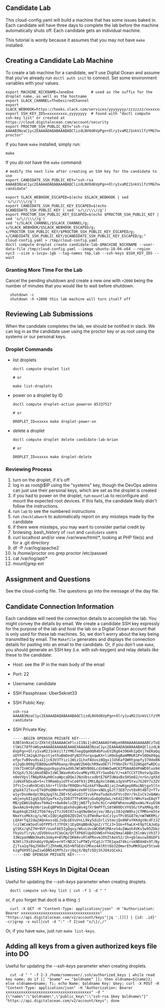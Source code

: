 ## Candidate Lab
This cloud-config.yaml will build a machine that has some issues baked in.  Each candidate will have three days to complete the lab before the machine automatically shuts off.  Each candidate gets an individual machine.

This tutorial is wordy because it assumes that you may not have `make` installed.

## Creating a Candidate Lab Machine
To create a lab machine for a candidate, we'll use Digital Ocean and assume that you've already run `doctl auth init` to connect.  Set some environment variables with your values.

    export MACHINE_NICKNAME=JaneDoe        # used as the suffix for the droplet name, as well as the hostname
    export SLACK_CHANNEL=TheDesiredChannel
    export SLACK_WEBHOOK=https://hooks.slack.com/services/yyyyyyyy/zzzzzzz/xxxxxxxxxxxxxxxxxxx
    export SSH_KEY_IDS=xxxxxxxxx,yyyyyyyy  # found with "doctl compute ssh-key list" or created at https://cloud.digitalocean.com/account/security
    export PROCTOR_SSH_PUBLIC_KEY="ssh-rsa AAAAB3NzaC1yc2EAAAADAQABAAABAQClizdLNVOd6VpPgn+Olry1vaM2J1nkVilfzYMG7negQqm9QR4bPuvEV2Rg64396HhIpQVj7mERaQq6twoDYFFCJm2qAJFqvztjethuBmDe4FyN3tForqxqwKX+liH9obgBamMMUR1P+S0DmX9gqQ51efpcfvB9vu9sa1Ijc63V3TYizi1Wiz1LhxFAUvxz8Qgx1lUSKafQWHtgopfy370de8NZm2e12qQc009gfEB8OwsHP6Rbanp/BnpWVZb6QchR9wa9E7l7Y9bnZkrTG32HGgdfwRDCuvAujVk7InHCGFuQNegypnbypyhkadXhJWlWOVB06Lcdz6Wm5wHCKIPD proctor"

If you have `make` installed, simply run:

    make

If you *do not* have the `make` command:

    # modify the next line after creating an SSH key for the candidate to use
    export CANDIDATE_SSH_PUBLIC_KEY="ssh-rsa AAAAB3NzaC1yc2EAAAADAQABAAABAQClizdLNVOd6VpPgn+Olry1vaM2J1nkVilfzYMG7negQqm9QR4bPuvEV2Rg64396HhIpQVj7mERaQq6twoDYFFCJm2qAJFqvztjethuBmDe4FyN3tForqxqwKX+liH9obgBamMMUR1P+S0DmX9gqQ51efpcfvB9vu9sa1Ijc63V3TYizi1Wiz1LhxFAUvxz8Qgx1lUSKafQWHtgopfy370de8NZm2e12qQc009gfEB8OwsHP6Rbanp/BnpWVZb6QchR9wa9E7l7Y9bnZkrTG32HGgdfwRDCuvAujVk7InHCGFuQNegypnbypyhkadXhJWlWOVB06Lcdz6Wm5wHCKIPD candidate"
    
    export SLACK_WEBHOOK_ESCAPED=$(echo $SLACK_WEBHOOK | sed 's/\//\\\//g')
    export CANDIDATE_SSH_PUBLIC_KEY_ESCAPED=$(echo $CANDIDATE_SSH_PUBLIC_KEY | sed 's/\//\\\//g')
    export PROCTOR_SSH_PUBLIC_KEY_ESCAPED=$(echo $PROCTOR_SSH_PUBLIC_KEY | sed 's/\//\\\//g')
    sed "s/SLACK_CHANNEL/$SLACK_CHANNEL/g; s/SLACK_WEBHOOK/$SLACK_WEBHOOK_ESCAPED/g; s/PROCTOR_SSH_PUBLIC_KEY/$PROCTOR_SSH_PUBLIC_KEY_ESCAPED/g; s/CANDIDATE_SSH_PUBLIC_KEY/$CANDIDATE_SSH_PUBLIC_KEY_ESCAPED/g;" cloud-config.yaml > /tmp/cloud-config.yaml
    doctl compute droplet create candidate-lab-$MACHINE_NICKNAME --user-data-file /tmp/cloud-config.yaml --image ubuntu-18-04-x64 --region nyc3 --size s-1vcpu-1gb --tag-names tmp,lab --ssh-keys $SSH_KEY_IDS --wait

### Granting More Time For the Lab
Cancel the pending shutdown and create a new one with `+2000` being the number of minutes that you would like to wait before shutdown.

      shutdown -c
      shutdown -h +2000 this lab machine will turn itself off

## Reviewing Lab Submissions
When the candidate completes the lab, we should be notified in slack.  We can log in as the candidate user using the proctor key or as root using the systems or our personal keys.

### Droplet Commands
* list droplets

      doctl compute droplet list

      # or

      make list-droplets

* power on a droplet by ID

      doctl compute droplet-action poweron 85337517

      # or

      DROPLET_ID=xxxxx make droplet-power-on

* delete a droplet

      doctl compute droplet delete candidate-lab-brian

      # or

      DROPLET_ID=xxxxx make droplet-delete

### Reviewing Process
1. turn on the droplet, if it's off
1. log in as root@$IP using the "systems" key, though the DevOps admins can just use their personal keys, which are set as the droplet is created
1. if you had to power on the droplet, run `mountlab` to reconfigure and mount the expected root devices.  If this fails, the candidate likely didn't follow the instructions.
1. run `lab` to see the numbered instructions
1. run `checklabwork` to automatically report on any missteps made by the candidate
1. if there were missteps, you may want to consider partial credit by
  1. browsing .bash_history of `root` and `candidate` users
  1. curl localhost and/or view /var/www/html/*, looking at PHP file(s) and for a .git directory
  1. df -P /var/log/apache2
  1. ls /home/proctor oro grep proctor /etc/passwd
  1. cat /var/log/apt/*
  1. mount|grep ext

## Assignment and Questions
See the cloud-config file.  The questions go into the message of the day file.

## Candidate Connection Information
Each candidate will need the connection details to accomplish the lab.  You might convey the details by email.  We create a candidate SSH key expressly for the purpose of the lab and host the lab on a Digital Ocean account that is only used for these lab machines.  So, we don't worry about the key being transmitted by email.  The `Makefile` generates and displays the connection details for pasting into an email to the candidate.  Or, if you don't use `make`, you should generate an SSH key (i.e. with ssh-keygen) and relay details *like* these to the candidate:

* Host: see the IP in the main body of the email
* Port: 22
* Username: candidate
* SSH Passphrase: UberSekret33
* SSH Public Key:

      ssh-rsa AAAAB3NzaC1yc2EAAAADAQABAAABAQClizdLNVOd6VpPgn+Olry1vaM2J1nkVilfzYMG7negQqm9QR4bPuvEV2Rg64396HhIpQVj7mERaQq6twoDYFFCJm2qAJFqvztjethuBmDe4FyN3tForqxqwKX+liH9obgBamMMUR1P+S0DmX9gqQ51efpcfvB9vu9sa1Ijc63V3TYizi1Wiz1LhxFAUvxz8Qgx1lUSKafQWHtgopfy370de8NZm2e12qQc009gfEB8OwsHP6Rbanp/BnpWVZb6QchR9wa9E7l7Y9bnZkrTG32HGgdfwRDCuvAujVk7InHCGFuQNegypnbypyhkadXhJWlWOVB06Lcdz6Wm5wHCKIPD candidate

* SSH Private Key:

      -----BEGIN OPENSSH PRIVATE KEY-----
      b3BlbnNzaC1rZXktdjEAAAAACmFlczI1Ni1jdHIAAAAGYmNyeXB0AAAAGAAAABCzToQ0pj
      tlWiC78fFoWGymAAAAEAAAAAEAAAEXAAAAB3NzaC1yc2EAAAADAQABAAABAQClizdLNVOd
      6VpPgn+Olry1vaM2J1nkVilfzYMG7negQqm9QR4bPuvEV2Rg64396HhIpQVj7mERaQq6tw
      oDYFFCJm2qAJFqvztjethuBmDe4FyN3tForqxqwKX+liH9obgBamMMUR1P+S0DmX9gqQ51
      efpcfvB9vu9sa1Ijc63V3TYizi1Wiz1LhxFAUvxz8Qgx1lUSKafQWHtgopfy370de8NZm2
      e12qQc009gfEB8OwsHP6Rbanp/BnpWVZb6QchR9wa9E7l7Y9bnZkrTG32HGgdfwRDCuvAu
      jVk7InHCGFuQNegypnbypyhkadXhJWlWOVB06Lcdz6Wm5wHCKIPDAAAD4PmWD9lxo94hIl
      hCGpX/5JGjAkeENDxIzWC3WavHsKvGvaM6yYRLVTrSwoD4/Y/+oATCCXTIRotw3p2Dxic7
      n0eVVpslfN6pRXAyH0CnaWpcaDQeJJNzUbscxdbtE76PIUWaxBxSHSm82/nrGn/gXXdGxQ
      Ji0kUFbDxab+5+ct9RembyiUTFxCe0f93jIMhLBpXxl04WLo3pVnP5Yxu7G20Y7x3ZVZZq
      3fYcI+zaRn9CnELhXr+flSt0xfR9QDnrhGzkkFYBwuN1jaj2nwKgep6MaiNUjgx5ltnMvj
      g5pkk72Txu+ETkOPoQN0+k+PeUQW4sVe0FtGSm+xNOLgGJt73E87zvt0xRt4BT2+TTvdNj
      w1yrDsnNedptXKq3pglhLZ8E+5CuGvQ1fIvvkPeaTodeXuSFVccDVr/9sIvCVJxQAWuteI
      wbjenybI1gq53pb3ywfkx2yID83TTFeKXHjuGuQgOgGwL/eEd229btSrWHuYaxEAqYT5H5
      MB/pEWUibqRavf6Hw2++8wk0elvZBjjW87Ty3xhL9iCrwHQFWhenoaNDxxWo/KvyESNOcG
      QwxAAi6+8yU6r1auEqBPmOiqGxhdvpWs4g7Xr9mPFTLS8tW80DcVY65G/tPaXMkg/BtL1I
      Nup6kqE25kEJTG674yyITzJU4I07xsqU9w9mSejve/3BzyiI0JqVW8hxjCfMRo+m5te7NJ
      NkeYsxMkXcq/u/WCxIQUjAgDD8ZQVZeCtL0TWnRwr4zCz1yvTPc0SG87m/nW7WKRMi/pqO
      LQX4rTq22dw2AQnkossQLJsQLGEVuVnLL9ky5diDrliStmvjQx0NFxYKKdgtNcdF2JZ7Sq
      lczlWCnW3odlnOfPP5rtJTFEKj1EyOXqBBnNJgnZ/rTCz3+1Uo+FhwLK+E9pTCAJeEpoAB
      gl5Kx/qhZ7H+9VF/ouoFAE5IgQgxy/WkvLUvsWC0bR1MA+xS4uIWwoh4VKs5w95Zbbz2w3
      YkyUsflryk/zEVObVusYCUoCm/QtTXP60lUpOSVWEnFhkm20malABBr2XlnWvjVh37JQnJ
      33WzpaVWWm3ma9s1Umy4+0lMpCOKW4vsRlmPRxvmJOVZtAoV52/1h+gblmucwX8GDFS2w4
      NJHti7Xs8VnAGyY0yWG+erHTrNDJCluPTWIyYCqSJrTTK1qad74kirskNDXm8s9T/NyUPK
      ZjTsa1q70qJ5K0oTjZhhmNLXG5+NfGEdslMhoz4AlRtt6b3ZOmwrEhuMK91pqY5tswbIfH
      kzgPUX95lpwZiwGDN541MfhJzrjOqjX/Bqfz5DjShJO4zGCeki
      -----END OPENSSH PRIVATE KEY-----

## Listing SSH Keys In Digital Ocean
Useful for updating the *--ssh-keys* parameter when creating droplets.

      doctl compute ssh-key list | cut -f 1 -d " "

or, if you forget that doctl is a thing :)

      curl -X GET -H "Content-Type: application/json" -H "Authorization: Bearer xxxxxxxxxxxxxxxxxxxxxxxxxxxxxxxxxxxx" "https://api.digitalocean.com/v2/account/keys"|jq '.[][] | {id: .id}' -cr|grep -v null|cut -d ":" -f 2|sed "s/\}/,/"

Or, if you have `make`, just run `make list-keys`.

## Adding all keys from a given authorized keys file into DO
Useful for updating the *--ssh-keys* parameter when creating droplets.

      cut -d " " -f 2-3 /home/someuser/.ssh/authorized_keys | while read key name; do if [[ "$name" == "$oldname" ]]; then oldname=${name}2; else oldname=$name; fi; echo Name: $oldname Key: $key; curl -X POST -H "Content-Type: application/json" -H "Authorization: Bearer xxxxxxxxxxxxxxxxxxxxxxxxxxxxxxxxxxxxxxx" -d "{\"name\":\"$oldname\",\"public_key\":\"ssh-rsa $key $oldname\"}" "https://api.digitalocean.com/v2/account/keys"; done

